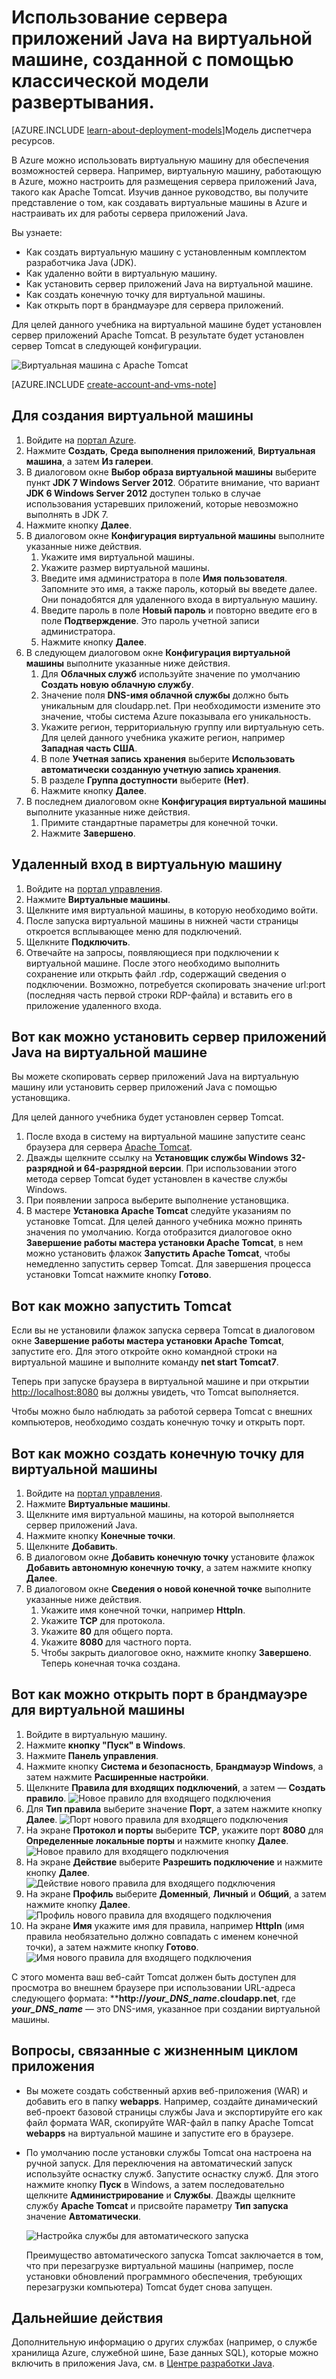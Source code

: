 <properties
	pageTitle="Tomcat на виртуальной машине | Microsoft Azure"
	description="В этом учебнике используются ресурсы, созданные с помощью классической развертывания модели, а также приведены инструкции по созданию виртуальной машины Windows и ее настройке для работы сервера приложений Apache Tomcat."
	services="virtual-machines"
	documentationCenter="java"
	authors="rmcmurray"
	manager="wpickett"
	editor="jimbe"
    tags="azure-service-management" />

<tags
	ms.service="virtual-machines"
	ms.workload="web"
	ms.tgt_pltfrm="vm-windows"
	ms.devlang="Java"
	ms.topic="article"
	ms.date="09/22/2015"
	ms.author="robmcm"/>

# Использование сервера приложений Java на виртуальной машине, созданной с помощью классической модели развертывания.

[AZURE.INCLUDE [learn-about-deployment-models](../../includes/learn-about-deployment-models-classic-include.md)]Модель диспетчера ресурсов.


В Azure можно использовать виртуальную машину для обеспечения возможностей сервера. Например, виртуальную машину, работающую в Azure, можно настроить для размещения сервера приложений Java, такого как Apache Tomcat. Изучив данное руководство, вы получите представление о том, как создавать виртуальные машины в Azure и настраивать их для работы сервера приложений Java.

Вы узнаете:

* Как создать виртуальную машину с установленным комплектом разработчика Java (JDK).
* Как удаленно войти в виртуальную машину.
* Как установить сервер приложений Java на виртуальной машине.
* Как создать конечную точку для виртуальной машины.
* Как открыть порт в брандмауэре для сервера приложений.

Для целей данного учебника на виртуальной машине будет установлен сервер приложений Apache Tomcat. В результате будет установлен сервер Tomcat в следующей конфигурации.

![Виртуальная машина с Apache Tomcat][virtual_machine_tomcat]

[AZURE.INCLUDE [create-account-and-vms-note](../../includes/create-account-and-vms-note.md)]

## Для создания виртуальной машины

1. Войдите на [портал Azure](https://manage.windowsazure.com).
2. Нажмите **Создать**, **Среда выполнения приложений**, **Виртуальная машина**, а затем **Из галереи**.
3. В диалоговом окне **Выбор образа виртуальной машины** выберите пункт **JDK 7 Windows Server 2012**. Обратите внимание, что вариант **JDK 6 Windows Server 2012** доступен только в случае использования устаревших приложений, которые невозможно выполнять в JDK 7.
4. Нажмите кнопку **Далее**.
5. В диалоговом окне **Конфигурация виртуальной машины** выполните указанные ниже действия.
    1. Укажите имя виртуальной машины.
    2. Укажите размер виртуальной машины.
    3. Введите имя администратора в поле **Имя пользователя**. Запомните это имя, а также пароль, который вы введете далее. Они понадобятся для удаленного входа в виртуальную машину.
    4. Введите пароль в поле **Новый пароль** и повторно введите его в поле **Подтверждение**. Это пароль учетной записи администратора.
    5. Нажмите кнопку **Далее**.
6. В следующем диалоговом окне **Конфигурация виртуальной машины** выполните указанные ниже действия.
    1. Для **Облачных служб** используйте значение по умолчанию **Создать новую облачную службу**.
    2. Значение поля **DNS-имя облачной службы** должно быть уникальным для cloudapp.net. При необходимости измените это значение, чтобы система Azure показывала его уникальность.
    2. Укажите регион, территориальную группу или виртуальную сеть. Для целей данного учебника укажите регион, например **Западная часть США**.
    2. В поле **Учетная запись хранения** выберите **Использовать автоматически созданную учетную запись хранения**.
    3. В разделе **Группа доступности** выберите **(Нет)**.
    4. Нажмите кнопку **Далее**.
7. В последнем диалоговом окне **Конфигурация виртуальной машины** выполните указанные ниже действия.
    1. Примите стандартные параметры для конечной точки.
    2. Нажмите **Завершено**.

## Удаленный вход в виртуальную машину

1. Войдите на [портал управления](https://manage.windowsazure.com).
2. Нажмите **Виртуальные машины**.
3. Щелкните имя виртуальной машины, в которую необходимо войти.
4. После запуска виртуальной машины в нижней части страницы откроется всплывающее меню для подключений.
5. Щелкните **Подключить**.
6. Отвечайте на запросы, появляющиеся при подключении к виртуальной машине. После этого необходимо выполнить сохранение или открыть файл .rdp, содержащий сведения о подключении. Возможно, потребуется скопировать значение url:port (последняя часть первой строки RDP-файла) и вставить его в приложение удаленного входа.

## Вот как можно установить сервер приложений Java на виртуальной машине

Вы можете скопировать сервер приложений Java на виртуальную машину или установить сервер приложений Java с помощью установщика.

Для целей данного учебника будет установлен сервер Tomcat.

1. После входа в систему на виртуальной машине запустите сеанс браузера для сервера [Apache Tomcat](http://tomcat.apache.org/download-70.cgi).
2. Дважды щелкните ссылку на **Установщик службы Windows 32-разрядной и 64-разрядной версии**. При использовании этого метода сервер Tomcat будет установлен в качестве службы Windows.
3. При появлении запроса выберите выполнение установщика.
4. В мастере **Установка Apache Tomcat** следуйте указаниям по установке Tomcat. Для целей данного учебника можно принять значения по умолчанию. Когда отобразится диалоговое окно **Завершение работы мастера установки Apache Tomcat**, в нем можно установить флажок **Запустить Apache Tomcat**, чтобы немедленно запустить сервер Tomcat. Для завершения процесса установки Tomcat нажмите кнопку **Готово**.

## Вот как можно запустить Tomcat
Если вы не установили флажок запуска сервера Tomcat в диалоговом окне **Завершение работы мастера установки Apache Tomcat**, запустите его. Для этого откройте окно командной строки на виртуальной машине и выполните команду **net start Tomcat7**.

Теперь при запуске браузера в виртуальной машине и при открытии <http://localhost:8080> вы должны увидеть, что Tomcat выполняется.

Чтобы можно было наблюдать за работой сервера Tomcat с внешних компьютеров, необходимо создать конечную точку и открыть порт.

## Вот как можно создать конечную точку для виртуальной машины
1. Войдите на [портал управления](https://manage.windowsazure.com).
2. Нажмите **Виртуальные машины**.
3. Щелкните имя виртуальной машины, на которой выполняется сервер приложений Java.
4. Нажмите кнопку **Конечные точки**.
5. Щелкните **Добавить**.
6. В диалоговом окне **Добавить конечную точку** установите флажок **Добавить автономную конечную точку**, а затем нажмите кнопку **Далее**.
7. В диалоговом окне **Сведения о новой конечной точке** выполните указанные ниже действия.
    1. Укажите имя конечной точки, например **HttpIn**.
    2. Укажите **TCP** для протокола.
    3. Укажите **80** для общего порта.
    4. Укажите **8080** для частного порта.
    5. Чтобы закрыть диалоговое окно, нажмите кнопку **Завершено**. Теперь конечная точка создана.

## Вот как можно открыть порт в брандмауэре для виртуальной машины
1. Войдите в виртуальную машину.
2. Нажмите **кнопку "Пуск" в Windows**.
3. Нажмите **Панель управления**.
4. Нажмите кнопку **Система и безопасность**, **Брандмауэр Windows**, а затем нажмите **Расширенные настройки**.
5. Щелкните **Правила для входящих подключений**, а затем — **Создать правило**. ![Новое правило для входящего подключения][NewIBRule]
6. Для **Тип правила** выберите значение **Порт**, а затем нажмите кнопку **Далее**. ![Порт нового правила для входящего подключения][NewRulePort]
7. На экране **Протокол и порты** выберите **TCP**, укажите порт **8080** для **Определенные локальные порты** и нажмите кнопку **Далее**. ![Новое правило для входящего подключения][NewRuleProtocol]
8. На экране **Действие** выберите **Разрешить подключение** и нажмите кнопку **Далее**. ![Действие нового правила для входящего подключения][NewRuleAction]
9. На экране **Профиль** выберите **Доменный**, **Личный** и **Общий**, а затем нажмите кнопку **Далее**. ![Профиль нового правила для входящего подключения][NewRuleProfile]
10. На экране **Имя** укажите имя для правила, например **HttpIn** (имя правила необязательно должно совпадать с именем конечной точки), а затем нажмите кнопку **Готово**. ![Имя нового правила для входящего подключения][NewRuleName]

С этого момента ваш веб-сайт Tomcat должен быть доступен для просмотра во внешнем браузере при использовании URL-адреса следующего формата: ****http://*your\_DNS\_name*.cloudapp.net**, где ***your\_DNS\_name*** — это DNS-имя, указанное при создании виртуальной машины.

## Вопросы, связанные с жизненным циклом приложения
* Вы можете создать собственный архив веб-приложения (WAR) и добавить его в папку **webapps**. Например, создайте динамический веб-проект базовой страницы службы Java и экспортируйте его как файл формата WAR, скопируйте WAR-файл в папку Apache Tomcat **webapps** на виртуальной машине и запустите его в браузере.
* По умолчанию после установки службы Tomcat она настроена на ручной запуск. Для переключения на автоматический запуск используйте оснастку служб. Запустите оснастку служб. Для этого нажмите кнопку **Пуск** в Windows, а затем последовательно щелкните **Администрирование** и **Службы**. Дважды щелкните службу **Apache Tomcat** и присвойте параметру **Тип запуска** значение **Автоматически**.

    ![Настройка службы для автоматического запуска][service_automatic_startup]

    Преимущество автоматического запуска Tomcat заключается в том, что при перезагрузке виртуальной машины (например, после установки обновлений программного обеспечения, требующих перезагрузки компьютера) Tomcat будет снова запущен.

## Дальнейшие действия
Дополнительную информацию о других службах (например, о службе хранилища Azure, служебной шине, Базе данных SQL), которые можно включить в приложения Java, см. в [Центре разработки Java](http://azure.microsoft.com/develop/java/).

[virtual_machine_tomcat]: ./media/virtual-machines-java-run-tomcat-application-server/WA_VirtualMachineRunningApacheTomcat.png

[service_automatic_startup]: ./media/virtual-machines-java-run-tomcat-application-server/WA_TomcatServiceAutomaticStart.png









[NewIBRule]: ./media/virtual-machines-java-run-tomcat-application-server/NewInboundRule.png
[NewRulePort]: ./media/virtual-machines-java-run-tomcat-application-server/NewRulePort.png
[NewRuleProtocol]: ./media/virtual-machines-java-run-tomcat-application-server/NewRuleProtocol.png
[NewRuleAction]: ./media/virtual-machines-java-run-tomcat-application-server/NewRuleAction.png
[NewRuleName]: ./media/virtual-machines-java-run-tomcat-application-server/NewRuleName.png
[NewRuleProfile]: ./media/virtual-machines-java-run-tomcat-application-server/NewRuleProfile.png

<!---HONumber=Oct15_HO3-->